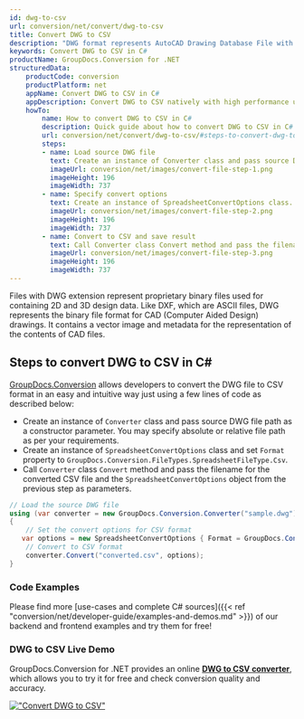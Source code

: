 ```yaml
---
id: dwg-to-csv
url: conversion/net/convert/dwg-to-csv
title: Convert DWG to CSV
description: "DWG format represents AutoCAD Drawing Database File with .dwg extension. Learn how to convert DWG to CSV file programmatically in C# language using GroupDocs.Conversion for .NET library."
keywords: Convert DWG to CSV in C#
productName: GroupDocs.Conversion for .NET
structuredData:
    productCode: conversion
    productPlatform: net
    appName: Convert DWG to CSV in C#
    appDescription: Convert DWG to CSV natively with high performance using C# language and server side GroupDocs.Conversion for .NET APIs, without the use of any software like Microsoft or Open Office.
    howTo:
        name: How to convert DWG to CSV in C# 
        description: Quick guide about how to convert DWG to CSV in C# with high performance and accuracy.
        url: conversion/net/convert/dwg-to-csv/#steps-to-convert-dwg-to-csv-in-c
        steps:
        - name: Load source DWG file 
          text: Create an instance of Converter class and pass source DWG file path as a constructor parameter. You may specify absolute or relative file path as per your requirements. 
          imageUrl: conversion/net/images/convert-file-step-1.png
          imageHeight: 196
          imageWidth: 737
        - name: Specify convert options 
          text: Create an instance of SpreadsheetConvertOptions class.
          imageUrl: conversion/net/images/convert-file-step-2.png
          imageHeight: 196
          imageWidth: 737
        - name: Convert to CSV and save result 
          text: Call Converter class Convert method and pass the filename for the converted HTML file and the SpreadsheetConvertOptions object from the previous step as parameters.
          imageUrl: conversion/net/images/convert-file-step-3.png
          imageHeight: 196
          imageWidth: 737
---
```


Files with DWG extension represent proprietary binary files used for containing 2D and 3D design data. Like DXF, which are ASCII files, DWG represents the binary file format for CAD (Computer Aided Design) drawings. It contains a vector image and metadata for the representation of the contents of CAD files.

## Steps to convert DWG to CSV in C#

[GroupDocs.Conversion](https://products.groupdocs.com/conversion/net) allows developers to convert the DWG file to CSV format in an easy and intuitive way just using a few lines of code as described below:

* Create an instance of `Converter` class and pass source DWG file path as a constructor parameter. You may specify absolute or relative file path as per your requirements. 
* Create an instance of `SpreadsheetConvertOptions` class and set `Format` property to `GroupDocs.Conversion.FileTypes.SpreadsheetFileType.Csv`.
* Call `Converter` class `Convert` method and pass the filename for the converted CSV file and the `SpreadsheetConvertOptions` object from the previous step as parameters.

```csharp
// Load the source DWG file
using (var converter = new GroupDocs.Conversion.Converter("sample.dwg"))
{
    // Set the convert options for CSV format
   var options = new SpreadsheetConvertOptions { Format = GroupDocs.Conversion.FileTypes.SpreadsheetFileType.Csv };
    // Convert to CSV format
    converter.Convert("converted.csv", options);
}
```

### Code Examples

Please find more [use-cases and complete C# sources]({{< ref "conversion/net/developer-guide/examples-and-demos.md" >}}) of our backend and frontend examples and try them for free!

### DWG to CSV Live Demo

GroupDocs.Conversion for .NET provides an online [**DWG to CSV converter**](https://products.groupdocs.app/conversion/dwg-to-csv), which allows you to try it for free and check conversion quality and accuracy.

[!["Convert DWG to CSV"](conversion/net/images/convert-to-csv/convert-dwg-to-csv.png)](https://products.groupdocs.app/conversion/dwg-to-csv)